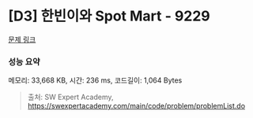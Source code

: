 # [D3] 한빈이와 Spot Mart - 9229 

[문제 링크](https://swexpertacademy.com/main/code/problem/problemDetail.do?contestProbId=AW8Wj7cqbY0DFAXN) 

### 성능 요약

메모리: 33,668 KB, 시간: 236 ms, 코드길이: 1,064 Bytes



> 출처: SW Expert Academy, https://swexpertacademy.com/main/code/problem/problemList.do